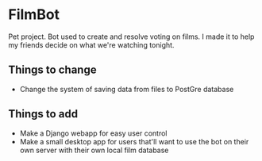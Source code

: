 # FilmBot

Pet project. Bot used to create and resolve voting on films. I made it to help my friends decide on what we're watching tonight.

## Things to change

- Change the system of saving data from files to PostGre database

## Things to add

- Make a Django webapp for easy user control
- Make a small desktop app for users that'll want to use the bot on their own server with their own local film database
